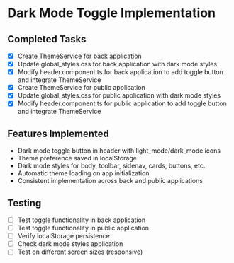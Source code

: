 # Dark Mode Toggle Implementation

## Completed Tasks
- [x] Create ThemeService for back application
- [x] Update global_styles.css for back application with dark mode styles
- [x] Modify header.component.ts for back application to add toggle button and integrate ThemeService
- [x] Create ThemeService for public application
- [x] Update global_styles.css for public application with dark mode styles
- [x] Modify header.component.ts for public application to add toggle button and integrate ThemeService

## Features Implemented
- Dark mode toggle button in header with light_mode/dark_mode icons
- Theme preference saved in localStorage
- Dark mode styles for body, toolbar, sidenav, cards, buttons, etc.
- Automatic theme loading on app initialization
- Consistent implementation across back and public applications

## Testing
- [ ] Test toggle functionality in back application
- [ ] Test toggle functionality in public application
- [ ] Verify localStorage persistence
- [ ] Check dark mode styles application
- [ ] Test on different screen sizes (responsive)
